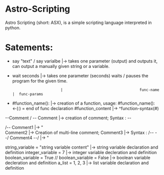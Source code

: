 # Astro-Scripting
Astro Scripting (short: ASX), is a simple scripting language interpreted in python.

# Satements:
- say "text" / say varialbe |-> takes one parameter (output) and outputs it, can output a manually given string or a variable. 

- wait seconds              |-> takes one parameter (seconds) waits / pauses the program for the given time. 

                            |                                   func-name  |  func-params
- #function_name():         |-> creation of a function, usage: #function_name(): <-(:) = end of func declaration
      #function_content     |->                                ^function-syntax(#)
      
--Comment / -- Comment      |-> creation of comment; Syntax : -- 

/-- Comment1                |-> "       
Comment2                    |-> Creation of multi-line comment; 
Comment3                    |-> Syntax : /-- --/ 
Comment4 --/                |-> "

string_variable = "string variable content"         |-> string variable declaration and definition
integer_variable = 7                                |-> integer variable decleration and definition
boolean_variable = True // boolean_variable = False |-> boolean variable decleration and definition
a_list = 1, 2, 3                                    |-> list variable declaration and definition
